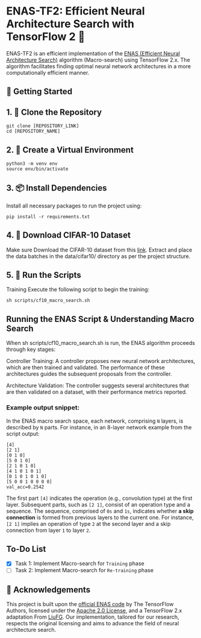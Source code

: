 # ENAS-TF2: Efficient Neural Architecture Search with TensorFlow 2 🚀

ENAS-TF2 is an efficient implementation of the [ENAS (Efficient Neural Architecture Search)](https://arxiv.org/abs/1802.03268) algorithm (Macro-search) using TensorFlow 2.x. The algorithm facilitates finding optimal neural network architectures in a more computationally efficient manner.

## 🚀 Getting Started
## 1. 🔄 Clone the Repository
```
git clone [REPOSITORY_LINK]
cd [REPOSITORY_NAME]
```
## 2. 🐍 Create a Virtual Environment
```
python3 -m venv env
source env/bin/activate 
```

## 3. 📦 Install Dependencies
Install all necessary packages to run the project using:
```
pip install -r requirements.txt
```

## 4. 📂 Download CIFAR-10 Dataset
Make sure Download the CIFAR-10 dataset from this [link](https://www.cs.toronto.edu/~kriz/cifar.html). Extract and place the data batches in the data/cifar10/ directory as per the project structure.

## 5. 🚄 Run the Scripts
Training
Execute the following script to begin the training:
```
sh scripts/cf10_macro_search.sh
```

## Running the ENAS Script & Understanding Macro Search
When sh scripts/cf10_macro_search.sh is run, the ENAS algorithm proceeds through key stages:

Controller Training: A controller proposes new neural network architectures, which are then trained and validated. The performance of these architectures guides the subsequent proposals from the controller.

Architecture Validation: The controller suggests several architectures that are then validated on a dataset, with their performance metrics reported.

### Example output snippet:
In the ENAS macro search space, each network, comprising 
`N` layers, is described by `N` parts. For instance, in an 8-layer network example from the script output:

```
[4]
[2 1]
[0 1 0]
[5 0 1 0]
[2 1 0 1 0]
[4 1 0 1 0 1]
[0 1 0 1 0 1 0]
[5 0 0 1 0 0 0 0]
val_acc=0.2542
```
The first part `[4]` indicates the operation (e.g., convolution type) at the first layer.
Subsequent parts, such as `[2 1]`, consist of an operation type and a sequence. The sequence, comprised of `0s` and `1s`, indicates whether **a skip connection** is formed from previous layers to the current one. For instance, `[2 1]` implies an operation of type `2` at the second layer and a skip connection from layer `1` to layer `2`.


## To-Do List

- [x] Task 1: Implement Macro-search for `Training` phase
- [ ] Task 2: Implement Macro-search for `Re-training` phase

## 🙏 Acknowledgements

This project is built upon the [official ENAS code](https://github.com/melodyguan/enas) by The TensorFlow Authors, licensed under the [Apache 2.0 License](http://www.apache.org/licenses/LICENSE-2.0), and a TensorFlow 2.x adaptation From [LiuFG](https://github.com/LiuFG/enas-tf2/tree/master). Our implementation, tailored for our research, respects the original licensing and aims to advance the field of neural architecture search.
